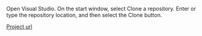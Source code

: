 Open Visual Studio.
On the start window, select Clone a repository.
Enter or type the repository location, and then select the Clone button.

[Project url](https://github.com/blackheartemperor/cv-project.git)
